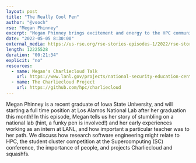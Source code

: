 ```yaml
---
layout: post
title: "The Really Cool Pen"
author: "@vsoch"
rse: "Megan Phinney"
excerpt: "Megan Phinney brings excitement and energy to the HPC community, and her story started with a cool pen."
date: "2022-05-05 8:30:00"
external_media: https://us-rse.org/rse-stories-episodes-1/2022/rse-stories-megan-phinney-episode-73.mp3
length: 12225528
duration: "00:21:34"
explicit: "no"
resources:
  - name: Megan's Charliecloud Talk
    url: https://www.lanl.gov/projects/national-security-education-center/information-science-technology/_assets/docs/2020-si-docs/2020-si-project5.pdf
  - name: The Charliecloud Project
    url: https://github.com/hpc/charliecloud
--- 
```


Megan Phinney is a recent graduate of Iowa State University, and will starting a full time position at Los Alamos National
Lab after her graduation this month! In this episode, Megan tells us her story of stumbling on a national lab (hint, a funky pen is involved!)
and her early experiences working as an intern at LANL, and how important a particular teacher was to her path. We discuss
how research software engineering might relate to HPC, the student cluster competition at the Supercomputing (SC) conference, 
the importance of people, and projects Charliecloud and squashfs.
